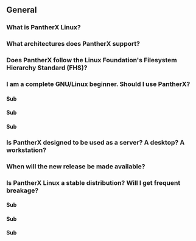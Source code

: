 ---
---

## General

### What is PantherX Linux?

### What architectures does PantherX support?

### Does PantherX follow the Linux Foundation's Filesystem Hierarchy Standard (FHS)?

### I am a complete GNU/Linux beginner. Should I use PantherX?

#### Sub

#### Sub

#### Sub

### Is PantherX designed to be used as a server? A desktop? A workstation?

### When will the new release be made available?

### Is PantherX Linux a stable distribution? Will I get frequent breakage?

#### Sub

#### Sub

#### Sub